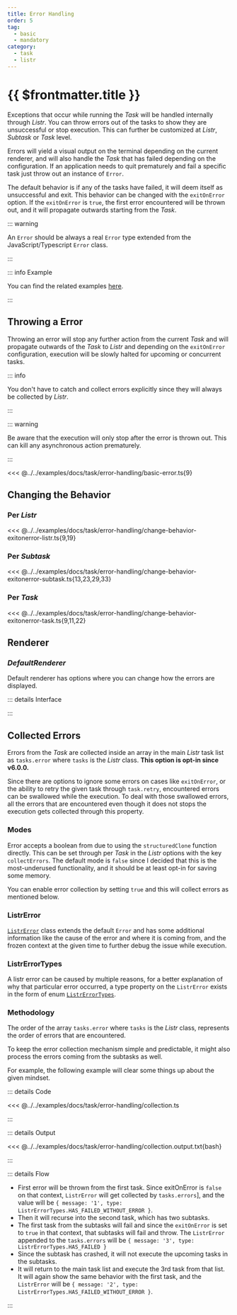```yaml
---
title: Error Handling
order: 5
tag:
  - basic
  - mandatory
category:
  - task
  - listr
---
```


# {{ $frontmatter.title }}

Exceptions that occur while running the _Task_ will be handled internally through _Listr_. You can throw errors out of the tasks to show they are unsuccessful or stop execution. This can further be customized at _Listr_, _Subtask_ or _Task_ level.

Errors will yield a visual output on the terminal depending on the current renderer, and will also handle the _Task_ that has failed depending on the configuration. If an application needs to quit prematurely and fail a specific task just throw out an instance of `Error`.

The default behavior is if any of the tasks have failed, it will deem itself as unsuccessful and exit. This behavior can be changed with the `exitOnError` option. If the `exitOnError` is `true`, the first error encountered will be thrown out, and it will propagate outwards starting from the _Task_.

<!-- more -->

::: warning

An `Error` should be always a real `Error` type extended from the JavaScript/Typescript `Error` class.

:::

::: info Example

You can find the related examples [here](https://github.com/listr2/listr2/tree/master/examples/error-handling.example.ts).

:::

## Throwing a Error

Throwing an error will stop any further action from the current _Task_ and will propagate outwards of the _Task_ to _Listr_ and depending on the `exitOnError` configuration, execution will be slowly halted for upcoming or concurrent tasks.

::: info

You don't have to catch and collect errors explicitly since they will always be collected by _Listr_.

:::

::: warning

Be aware that the execution will only stop after the error is thrown out. This can kill any asynchronous action prematurely.

:::

<<< @../../examples/docs/task/error-handling/basic-error.ts{9}

## Changing the Behavior

### Per _Listr_

<<< @../../examples/docs/task/error-handling/change-behavior-exitonerror-listr.ts{9,19}

### Per _Subtask_

<<< @../../examples/docs/task/error-handling/change-behavior-exitonerror-subtask.ts{13,23,29,33}

### Per _Task_

<<< @../../examples/docs/task/error-handling/change-behavior-exitonerror-task.ts{9,11,22}

## Renderer

### _DefaultRenderer_

Default renderer has options where you can change how the errors are displayed.

::: details Interface

<!-- @include: ../api/listr2/interfaces/interface.ListrDefaultRendererOptions.md{225,259} -->

:::

## Collected Errors

Errors from the _Task_ are collected inside an array in the main _Listr_ task list as `tasks.error` where `tasks` is the _Listr_ class. **This option is opt-in since <Badge>v6.0.0</Badge>.**

Since there are options to ignore some errors on cases like `exitOnError`, or the ability to retry the given task through `task.retry`, encountered errors can be swallowed while the execution. To deal with those swallowed errors, all the errors that are encountered even though it does not stops the execution gets collected through this property.

### Modes

<GithubIssue :issue="615" />

Error accepts a boolean from <Version version="v8.0.0+" /> due to using the `structuredClone` function directly. This can be set through per _Task_ in the _Listr_ options with the key `collectErrors`. The default mode is `false` since I decided that this is the most-underused functionality, and it should be at least opt-in for saving some memory.

You can enable error collection by setting `true` and this will collect errors as mentioned below.

### ListrError

[`ListrError`](/api/listr2/classes/class..ListrError.html) class extends the default `Error` and has some additional information like the cause of the error and where it is coming from, and the frozen context at the given time to further debug the issue while execution.

### ListrErrorTypes

A listr error can be caused by multiple reasons, for a better explanation of why that particular error occurred, a type property on the `ListrError` exists in the form of enum [`ListrErrorTypes`](/api/listr2/enumerations/enumeration.ListrErrorTypes.html).

### Methodology

The order of the array `tasks.error` where `tasks` is the _Listr_ class, represents the order of errors that are encountered.

To keep the error collection mechanism simple and predictable, it might also process the errors coming from the subtasks as well.

For example, the following example will clear some things up about the given mindset.

::: details Code

<<< @../../examples/docs/task/error-handling/collection.ts

:::

::: details Output

<<< @../../examples/docs/task/error-handling/collection.output.txt{bash}

:::

::: details Flow

- First error will be thrown from the first task. Since exitOnError is `false` on that context, `ListrError` will get collected by `tasks.errors`], and the value will be `{ message: '1', type: ListrErrorTypes.HAS_FAILED_WITHOUT_ERROR }`.
- Then it will recurse into the second task, which has two subtasks.
- The first task from the subtasks will fail and since the `exitOnError` is set to `true` in that context, that subtasks will fail and throw. The `ListrError` appended to the `tasks.errors` will be `{ message: '3', type: ListrErrorTypes.HAS_FAILED }`
- Since the subtask has crashed, it will not execute the upcoming tasks in the subtasks.
- It will return to the main task list and execute the 3rd task from that list. It will again show the same behavior with the first task, and the `ListrError` will be `{ message: '2', type: ListrErrorTypes.HAS_FAILED_WITHOUT_ERROR }`.

:::
